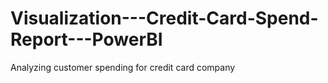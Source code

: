 # Visualization---Credit-Card-Spend-Report---PowerBI
Analyzing customer spending for credit card company
